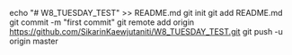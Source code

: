 
echo "# W8_TUESDAY_TEST" >> README.md
git init
git add README.md
git commit -m "first commit"
git remote add origin https://github.com/SikarinKaewjutaniti/W8_TUESDAY_TEST.git
git push -u origin master